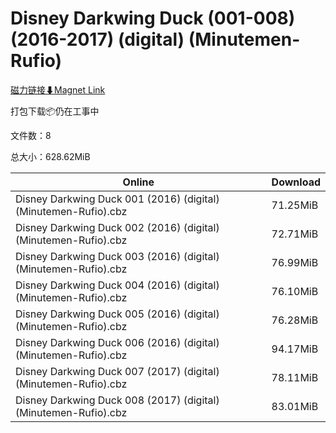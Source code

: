 # Disney Darkwing Duck (001-008) (2016-2017) (digital) (Minutemen-Rufio)

[磁力链接⬇Magnet Link](magnet:?xt=urn:btih:a5ee0ff025050d6fdb8e8561432fcc42ed44f422&dn=Disney%20Darkwing%20Duck%20%28001-008%29%20%282016-2017%29%20%28digital%29%20%28Minutemen-Rufio%29)

打包下载📦仍在工事中

文件数：8

总大小：628.62MiB

Online | Download
--- | ---
Disney Darkwing Duck 001 (2016) (digital) (Minutemen-Rufio).cbz | 71.25MiB
Disney Darkwing Duck 002 (2016) (digital) (Minutemen-Rufio).cbz | 72.71MiB
Disney Darkwing Duck 003 (2016) (digital) (Minutemen-Rufio).cbz | 76.99MiB
Disney Darkwing Duck 004 (2016) (digital) (Minutemen-Rufio).cbz | 76.10MiB
Disney Darkwing Duck 005 (2016) (digital) (Minutemen-Rufio).cbz | 76.28MiB
Disney Darkwing Duck 006 (2016) (digital) (Minutemen-Rufio).cbz | 94.17MiB
Disney Darkwing Duck 007 (2017) (digital) (Minutemen-Rufio).cbz | 78.11MiB
Disney Darkwing Duck 008 (2017) (digital) (Minutemen-Rufio).cbz | 83.01MiB